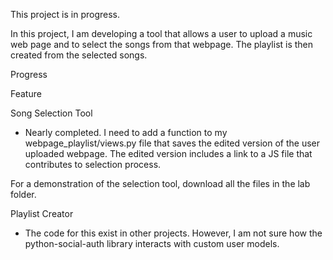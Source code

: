 This project is in progress.

In this project, I am developing a tool that allows a user to upload a music web page and to select the songs from that webpage.  The playlist is then created from the selected songs.


Progress

Feature 

Song Selection Tool

- Nearly completed. I need to add a function to my webpage_playlist/views.py file that saves the edited version of the user uploaded webpage. The edited version includes a link to a JS file that contributes to selection process. 

For a demonstration of the selection tool, download all the files in the lab folder. 


Playlist Creator

- The code for this exist in other projects. However, I am not sure how the python-social-auth library interacts with custom user models. 